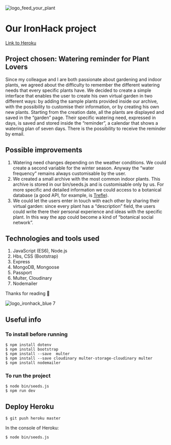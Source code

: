 ![logo_feed_your_plant](https://i.postimg.cc/MTnPBYQN/plantreminder.png)

# Our IronHack project <Feed Your Plant>

[Link to Heroku](https://feedyourplant.herokuapp.com/)

## Project chosen: Watering reminder for Plant Lovers
Since my colleague and I are both passionate about gardening and indoor plants, we agreed about the difficulty to remember the different watering needs that every specific plants have.
We decided to create a simple interface that enables the user to create his own virtual garden in two different ways: by adding the sample plants provided inside our archive, with the possibility to customise their information, or by creating his own new plants. Starting from the creation date, all the plants are displayed and saved in the “garden” page. Their specific watering need, expressed in days, is saved and stored inside the “reminder”, a calendar that shows a watering plan of seven days. There is the possibility to receive the reminder by email.

## Possible improvements
1. Watering need changes depending on the weather conditions. We could create a second variable for the winter season. Anyway the “water frequency” remains always customisable by the user.
2. We created a small archive with the most common indoor plants. This archive is stored in our bin/seeds.js and is customisable only by us. For more specific and detailed information we could access to a botanical database (a good API, for example, is [Trefle](https://trefle.io/)).
3. We could let the users enter in touch with each other by sharing their virtual garden: since every plant has a “description” field, the users could write there their personal experience and ideas with the specific plant. In this way the app could become a kind of “botanical social network”.

## Technologies and tools used
1. JavaScript (ES6), Node.js
2. Hbs, CSS (Bootstrap)
3. Express
4. MongoDB, Mongoose
5. Passport
6. Multer, Cloudinary
7. Nodemailer

Thanks for reading :herb:

![logo_ironhack_blue 7](https://user-images.githubusercontent.com/23629340/40541063-a07a0a8a-601a-11e8-91b5-2f13e4e6b441.png)

## Useful info

### To install before running
```
$ npm install dotenv
$ npm install bootstrap
$ npm install --save  multer
$ npm install --save cloudinary multer-storage-cloudinary multer
$ npm install nodemailer
```

### To run the project
```
$ node bin/seeds.js
$ npm run dev
```

## Deploy Heroku
```
$ git push heroku master
```
In the console of Heroku:
```
$ node bin/seeds.js
```
